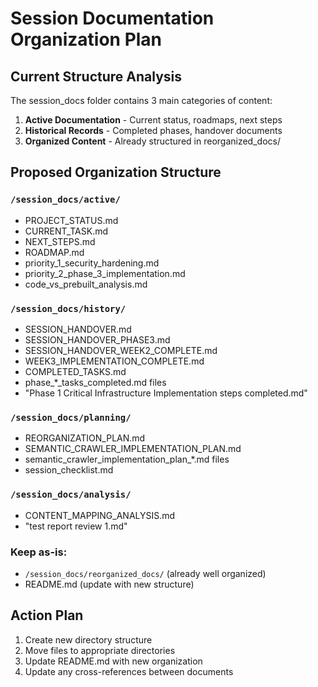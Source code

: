 # Session Documentation Organization Plan

## Current Structure Analysis
The session_docs folder contains 3 main categories of content:
1. **Active Documentation** - Current status, roadmaps, next steps
2. **Historical Records** - Completed phases, handover documents
3. **Organized Content** - Already structured in reorganized_docs/

## Proposed Organization Structure

### `/session_docs/active/`
- PROJECT_STATUS.md
- CURRENT_TASK.md
- NEXT_STEPS.md
- ROADMAP.md
- priority_1_security_hardening.md
- priority_2_phase_3_implementation.md
- code_vs_prebuilt_analysis.md

### `/session_docs/history/`
- SESSION_HANDOVER.md
- SESSION_HANDOVER_PHASE3.md
- SESSION_HANDOVER_WEEK2_COMPLETE.md
- WEEK3_IMPLEMENTATION_COMPLETE.md
- COMPLETED_TASKS.md
- phase_*_tasks_completed.md files
- "Phase 1 Critical Infrastructure Implementation steps completed.md"

### `/session_docs/planning/`
- REORGANIZATION_PLAN.md
- SEMANTIC_CRAWLER_IMPLEMENTATION_PLAN.md
- semantic_crawler_implementation_plan_*.md files
- session_checklist.md

### `/session_docs/analysis/`
- CONTENT_MAPPING_ANALYSIS.md
- "test report review 1.md"

### Keep as-is:
- `/session_docs/reorganized_docs/` (already well organized)
- README.md (update with new structure)

## Action Plan
1. Create new directory structure
2. Move files to appropriate directories
3. Update README.md with new organization
4. Update any cross-references between documents

